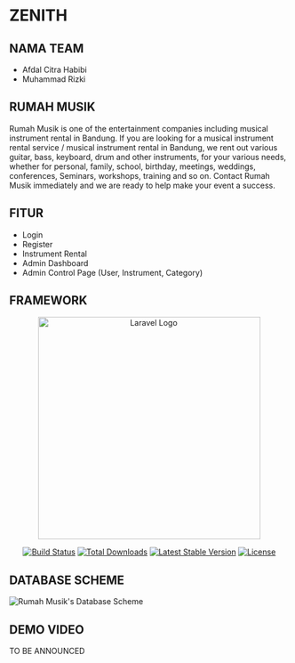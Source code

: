 # ZENITH

## NAMA TEAM
* Afdal Citra Habibi
* Muhammad Rizki

## RUMAH MUSIK
Rumah Musik is one of the entertainment companies including musical instrument rental in Bandung. If you are looking for a musical instrument rental service / musical instrument rental in Bandung, we rent out various guitar, bass, keyboard, drum and other instruments, for your various needs, whether for personal, family, school, birthday, meetings, weddings, conferences, Seminars, workshops, training and so on. Contact Rumah Musik immediately and we are ready to help make your event a success.

## FITUR
* Login
* Register
* Instrument Rental
* Admin Dashboard
* Admin Control Page (User, Instrument, Category)

## FRAMEWORK
<p align="center"><a href="https://laravel.com" target="_blank"><img src="https://raw.githubusercontent.com/laravel/art/master/logo-lockup/5%20SVG/2%20CMYK/1%20Full%20Color/laravel-logolockup-cmyk-red.svg" width="400" alt="Laravel Logo"></a></p>

<p align="center">
<a href="https://github.com/laravel/framework/actions"><img src="https://github.com/laravel/framework/workflows/tests/badge.svg" alt="Build Status"></a>
<a href="https://packagist.org/packages/laravel/framework"><img src="https://img.shields.io/packagist/dt/laravel/framework" alt="Total Downloads"></a>
<a href="https://packagist.org/packages/laravel/framework"><img src="https://img.shields.io/packagist/v/laravel/framework" alt="Latest Stable Version"></a>
<a href="https://packagist.org/packages/laravel/framework"><img src="https://img.shields.io/packagist/l/laravel/framework" alt="License"></a>
</p>

## DATABASE SCHEME
<img src="{{ asset('images/db_scheme.png') }}" alt="Rumah Musik's Database Scheme">

## DEMO VIDEO
TO BE ANNOUNCED